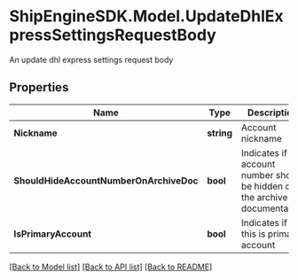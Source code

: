 # ShipEngineSDK.Model.UpdateDhlExpressSettingsRequestBody
An update dhl express settings request body

## Properties

Name | Type | Description | Notes
------------ | ------------- | ------------- | -------------
**Nickname** | **string** | Account nickname | [optional] 
**ShouldHideAccountNumberOnArchiveDoc** | **bool** | Indicates if the account number should be hidden on the archive documentation | [optional] 
**IsPrimaryAccount** | **bool** | Indicates if this is primary account | [optional] 

[[Back to Model list]](../README.md#documentation-for-models) [[Back to API list]](../README.md#documentation-for-api-endpoints) [[Back to README]](../README.md)

